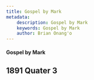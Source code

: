 ```yaml
---
title: Gospel by Mark
metadata:
    description: Gospel by Mark
    keywords: Gospel by Mark
    author: Brian Onang'o
---
```


#### Gospel by Mark

## 1891 Quater 3
